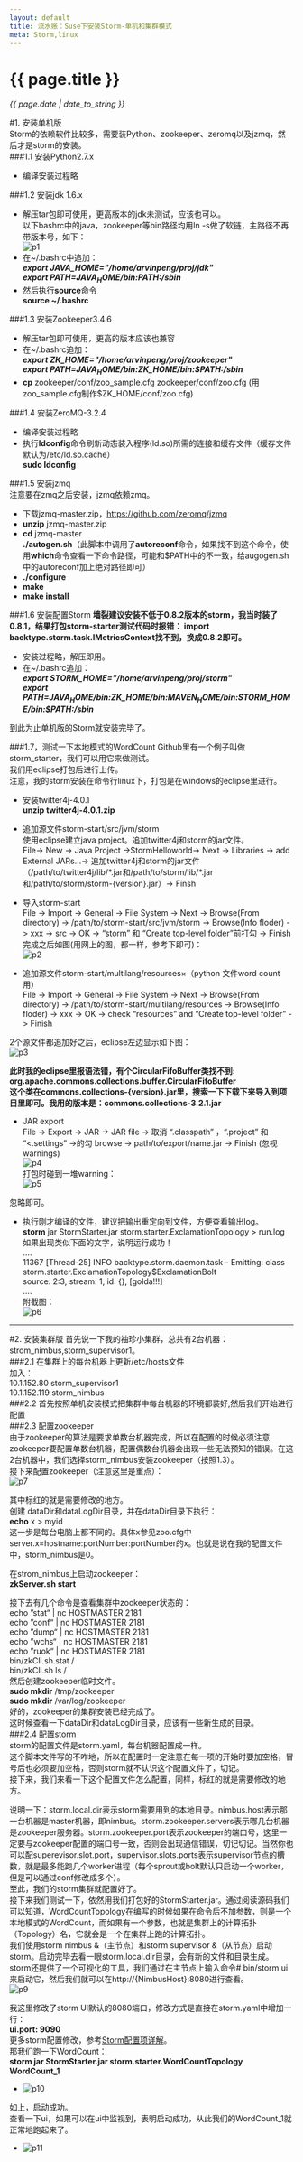 ```yaml
---
layout: default
title: 流水账：Suse下安装Storm-单机和集群模式 
meta: Storm,linux 
---
```

# {{ page.title }}
*{{ page.date | date_to_string }}*

#1. 安装单机版   
Storm的依赖软件比较多，需要装Python、zookeeper、zeromq以及jzmq，然后才是storm的安装。   
###1.1 安装Python2.7.x   
* 编译安装过程略   

###1.2 安装jdk 1.6.x   
* 解压tar包即可使用，更高版本的jdk未测试，应该也可以。   
以下bashrc中的java，zookeeper等bin路径均用ln -s做了软链，主路径不再带版本号，如下：   
![p1](/demo/blog_img/storm_p1.png)
* 在~/.bashrc中追加：   
 ***export JAVA_HOME="/home/arvinpeng/proj/jdk"***   
 ***export PATH=$JAVA_HOME/bin:$PATH:/sbin***   
* 然后执行**source**命令    
 **source ~/.bashrc**

###1.3 安装Zookeeper3.4.6
* 解压tar包即可使用，更高的版本应该也兼容   
* 在~/.bashrc追加：   
 ***export ZK_HOME="/home/arvinpeng/proj/zookeeper"***    
 ***export PATH=$JAVA_HOME/bin:$ZK_HOME/bin:$PATH:/sbin***
* **cp** zookeeper/conf/zoo_sample.cfg zookeeper/conf/zoo.cfg (用zoo_sample.cfg制作$ZK_HOME/conf/zoo.cfg)

###1.4 安装ZeroMQ-3.2.4
* 编译安装过程略
* 执行**ldconfig**命令刷新动态装入程序(ld.so)所需的连接和缓存文件（缓存文件默认为/etc/ld.so.cache）   
**sudo ldconfig**

###1.5 安装jzmq   
注意要在zmq之后安装，jzmq依赖zmq。   

* 下载jzmq-master.zip，https://github.com/zeromq/jzmq   
* **unzip** jzmq-master.zip   
* **cd** jzmq-master      
**./autogen.sh**（此脚本中调用了**autoreconf**命令，如果找不到这个命令，使用**which**命令查看一下命令路径，可能和$PATH中的不一致，给augogen.sh中的autoreconf加上绝对路径即可）   
* **./configure**   
* **make**   
* **make install**    

###1.6 安装配置Storm
**墙裂建议安装不低于0.8.2版本的storm，我当时装了0.8.1，结果打包storm-starter测试代码时报错： 
import backtype.storm.task.IMetricsContext找不到，换成0.8.2即可。**   
* 安装过程略，解压即用。
* 在~/.bashrc追加：   
***export STORM_HOME="/home/arvinpeng/proj/storm"***   
***export PATH=$JAVA_HOME/bin:$ZK_HOME/bin:$MAVEN_HOME/bin:$STORM_HOME/bin:$PATH:/sbin***   

到此为止单机版的Storm就安装完毕了。

###1.7，测试一下本地模式的WordCount
Github里有一个例子叫做storm_starter，我们可以用它来做测试。   
我们用eclipse打包后进行上传。  
注意，我的storm安装在命令行linux下，打包是在windows的eclipse里进行。   
* 安装twitter4j-4.0.1   
**unzip twitter4j-4.0.1.zip**
* 追加源文件storm-start/src/jvm/storm   
使用eclipse建立java project。追加twitter4j和storm的jar文件。   
    File-> New -> Java Project ->StormHelloworld-> Next -> Libraries -> add External JARs...->    追加twitter4j和storm的jar文件（/path/to/twitter4j/lib/\*.jar和/path/to/storm/lib/*.jar和/path/to/storm/storm-{version}.jar）-> Finsh   
* 导入storm-start   
    File -> Import -> General -> File System -> Next -> Browse(From directory) -> /path/to/storm-start/src/jvm/storm -> Browse(Info floder)  -> xxx -> src -> OK -> “storm” 和 “Create top-level folder”前打勾 -> Finish   
完成之后如图(用网上的图，都一样，参考下即可)：   
![p2](/demo/blog_img/storm_p2.png)

* 追加源文件storm-start/multilang/resources×（python 文件word count用）   
    File -> Import -> General -> File System -> Next -> Browse(From directory) ->    /path/to/storm-start/multilang/resources -> Browse(Info floder)  -> xxx -> OK -> check “resources” and “Create top-level folder” -> Finish   
 
2个源文件都追加好之后，eclipse左边显示如下图：   
![p3](/demo/blog_img/storm_p3.png)   

**此时我的eclipse里报语法错，有个CircularFifoBuffer类找不到:**     
**org.apache.commons.collections.buffer.CircularFifoBuffer**   
**这个类在commons.collections-{version}.jar里，搜索一下下载下来导入到项目里即可。我用的版本是：commons.collections-3.2.1.jar**   
* JAR export   
    File -> Export -> JAR -> JAR file -> 取消 “.classpath” ，“.project” 和 “<.settings” ->的勾 browse ->    path/to/export/name.jar -> Finish (忽视 warnings)   
![p4](/demo/blog_img/storm_p4.png)    
打包时碰到一堆warning：   
![p5](/demo/blog_img/storm_p5.png)   

忽略即可。   
* 执行刚才编译的文件，建议把输出重定向到文件，方便查看输出log。   
**storm** jar StormStarter.jar storm.starter.ExclamationTopology > run.log  
如果出现类似下面的文字，说明运行成功！  
....   
11367 [Thread-25] INFO  backtype.storm.daemon.task  - Emitting: class storm.starter.ExclamationTopology$ExclamationBolt   
source: 2:3, stream: 1, id: {}, [golda!!!]   
....   
附截图：   
![p6](/demo/blog_img/storm_p6.png)    

---
 
#2. 安装集群版
首先说一下我的袖珍小集群，总共有2台机器：strom_nimbus,storm_supervisor1。   
###2.1 在集群上的每台机器上更新/etc/hosts文件   
加入：   
10.1.152.80   storm_supervisor1   
10.1.152.119   storm_nimbus   
###2.2 首先按照单机安装模式把集群中每台机器的环境都装好,然后我们开始进行配置   
###2.3 配置zookeeper   
由于zookeeper的算法是要求单数台机器完成，所以在配置的时候必须注意zookeeper要配置单数台机器，配置偶数台机器会出现一些无法预知的错误。在这2台机器中，我们选择storm_nimbus安装zookeeper（按照1.3）。   
接下来配置zookeeper（注意这里是重点）：   
![p7](/demo/blog_img/storm_p7.png)    

其中标红的就是需要修改的地方。    
创建 dataDir和dataLogDir目录，并在dataDir目录下执行：   
**echo** x > myid       
这一步是每台电脑上都不同的。具体x参见zoo.cfg中server.x=hostname:portNumber:portNumber的x。也就是说在我的配置文件中，storm_nimbus是0。   
 
在strom_nimbus上启动zookeeper：   
**zkServer.sh start**  

接下去有几个命令是查看集群中zookeeper状态的：   
echo ”stat“ | nc HOSTMASTER 2181   
echo ”conf“ | nc HOSTMASTER 2181     
echo ”dump“ | nc HOSTMASTER 2181    
echo ”wchs“ | nc HOSTMASTER 2181   
echo ”ruok“ | nc HOSTMASTER 2181   
bin/zkCli.sh.stat /   
bin/zkCli.sh ls /   
然后创建zookeeper临时文件。   
**sudo mkdir** /tmp/zookeeper   
**sudo mkdir** /var/log/zookeeper   
好的，zookeeper的集群安装已经完成了。   
这时候查看一下dataDir和dataLogDir目录，应该有一些新生成的目录。   
###2.4 配置storm   
storm的配置文件是storm.yaml，每台机器配置成一样。   
这个脚本文件写的不咋地，所以在配置时一定注意在每一项的开始时要加空格，冒号后也必须要加空格，否则storm就不认识这个配置文件了，切记。   
接下来，我们来看一下这个配置文件怎么配置，同样，标红的就是需要修改的地方。   

说明一下：storm.local.dir表示storm需要用到的本地目录。nimbus.host表示那一台机器是master机器，即nimbus。storm.zookeeper.servers表示哪几台机器是zookeeper服务器。storm.zookeeper.port表示zookeeper的端口号，这里一定要与zookeeper配置的端口号一致，否则会出现通信错误，切记切记。当然你也可以配superevisor.slot.port，supervisor.slots.ports表示supervisor节点的槽数，就是最多能跑几个worker进程（每个sprout或bolt默认只启动一个worker，但是可以通过conf修改成多个）。   
至此，我们的storm集群就配置好了。   
接下来我们测试一下，依然用我们打包好的StormStarter.jar。通过阅读源码我们可以知道，WordCountTopology在编写的时候如果在命令后不加参数，则是一个本地模式的WordCount，而如果有一个参数，也就是集群上的计算拓扑（Topology）名，它就会是一个在集群上跑的计算拓扑。   
我们使用storm nimbus &（主节点）和storm supervisor &（从节点）启动storm。启动完毕去看一眼storm.local.dir目录，会有新的文件和目录生成。
storm还提供了一个可视化的工具，我们通过在主节点上输入命令# bin/storm ui来启动它，然后我们就可以在http://{NimbusHost}:8080进行查看。   
![p9](/demo/blog_img/storm_p9.png)    
   
我这里修改了storm UI默认的8080端口，修改方式是直接在storm.yaml中增加一行：   
**ui.port: 9090**   
更多storm配置修改，参考[Storm配置项详解](http://www.alidata.org/archives/2118)。   
那我们跑一下WordCount：   
**storm jar StormStarter.jar storm.starter.WordCountTopology WordCount_1**   
* ![p10](/demo/blog_img/storm_p10.png)    

如上，启动成功。   
查看一下ui，如果可以在ui中监视到，表明启动成功，从此我们的WordCount_1就正常地跑起来了。  
* ![p11](/demo/blog_img/storm_p11.png)    

